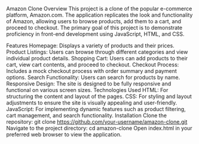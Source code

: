 Amazon Clone
Overview
This project is a clone of the popular e-commerce platform, Amazon.com. The application replicates the look and functionality of Amazon, allowing users to browse products, add them to a cart, and proceed to checkout. The primary goal of this project is to demonstrate proficiency in front-end development using JavaScript, HTML, and CSS.

Features
Homepage: Displays a variety of products and their prices. 
Product Listings: Users can browse through different categories and view individual product details.
Shopping Cart: Users can add products to their cart, view cart contents, and proceed to checkout.
Checkout Process: Includes a mock checkout process with order summary and payment options.
Search Functionality: Users can search for products by name. 
Responsive Design: The site is designed to be fully responsive and functional on various screen sizes.
Technologies Used
HTML: For structuring the content and layout of the pages.
CSS: For styling and layout adjustments to ensure the site is visually appealing and user-friendly.
JavaScript: For implementing dynamic features such as product filtering, cart management, and search functionality.
Installation
Clone the repository:
git clone https://github.com/your-username/amazon-clone.git
Navigate to the project directory:
cd amazon-clone
Open index.html in your preferred web browser to view the application.